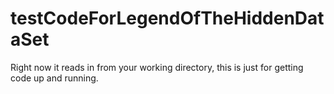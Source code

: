 # testCodeForLegendOfTheHiddenDataSet
Right now it reads in from your working directory, this is just for getting code up and running.
